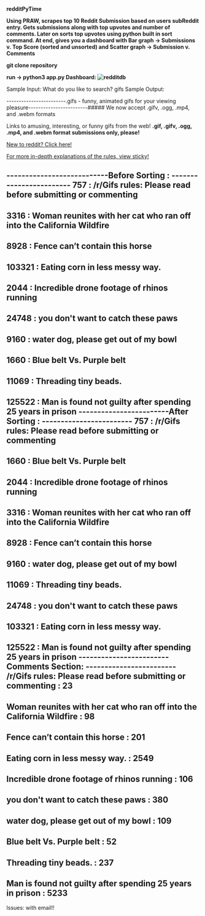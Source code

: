 <strong>
 
redditPyTime


Using PRAW, scrapes top 10 Reddit Submission based on users subReddit entry.
Gets submissions along with top upvotes and number of comments. 
Later on sorts top upvotes using python built in sort command.
At end, gives you a dashboard with Bar graph -> Submissions v. Top Score (sorted and unsorted) and 
Scatter graph -> Submission v. Comments

git clone repository

run -> python3 app.py 
Dashboard:
![redditdb](https://user-images.githubusercontent.com/30497847/48669007-c20bb380-eabf-11e8-8cda-4a3f9754ecbe.PNG)

</strong>


Sample Input:
What do you like to search?
gifs
Sample Output:

------------------------.gifs - funny, animated gifs for your viewing pleasure------------------------##### We now accept .gifv, .ogg, .mp4, and .webm formats

Links to amusing, interesting, or funny gifs from the web! **.gif, .gifv, .ogg, .mp4, and .webm format submissions only, please!**


[New to reddit? Click here!](/wiki/reddit_101)


[For more in-depth explanations of the rules, view sticky!](https://www.reddit.com/r/gifs/comments/3dasau/rgifs_rules_please_read_before_submitting_or/)

---------------------------Before Sorting : ------------------------
757 : /r/Gifs rules: Please read before submitting or commenting
------------------------
3316 : Woman reunites with her cat who ran off into the California Wildfire
------------------------
8928 : Fence can’t contain this horse
------------------------
103321 : Eating corn in less messy way.
------------------------
2044 : Incredible drone footage of rhinos running
------------------------
24748 : you don't want to catch these paws
------------------------
9160 : water dog, please get out of my bowl
------------------------
1660 : Blue belt Vs. Purple belt
------------------------
11069 : Threading tiny beads.
------------------------
125522 : Man is found not guilty after spending 25 years in prison
------------------------After Sorting : ------------------------
757 : /r/Gifs rules: Please read before submitting or commenting
------------------------
1660 : Blue belt Vs. Purple belt
------------------------
2044 : Incredible drone footage of rhinos running
------------------------
3316 : Woman reunites with her cat who ran off into the California Wildfire
------------------------
8928 : Fence can’t contain this horse
------------------------
9160 : water dog, please get out of my bowl
------------------------
11069 : Threading tiny beads.
------------------------
24748 : you don't want to catch these paws
------------------------
103321 : Eating corn in less messy way.
------------------------
125522 : Man is found not guilty after spending 25 years in prison
------------------------Comments Section: ------------------------
/r/Gifs rules: Please read before submitting or commenting : 23
------------------------
Woman reunites with her cat who ran off into the California Wildfire : 98
------------------------
Fence can’t contain this horse : 201
------------------------
Eating corn in less messy way. : 2549
------------------------
Incredible drone footage of rhinos running : 106
------------------------
you don't want to catch these paws : 380
------------------------
water dog, please get out of my bowl : 109
------------------------
Blue belt Vs. Purple belt : 52
------------------------
Threading tiny beads. : 237
------------------------
Man is found not guilty after spending 25 years in prison : 5233
------------------------
Issues: with email!!

